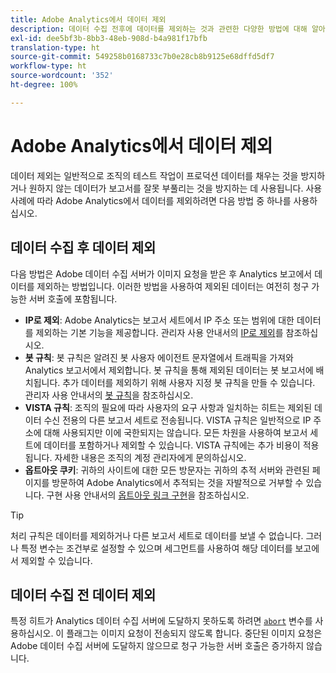 ```yaml
---
title: Adobe Analytics에서 데이터 제외
description: 데이터 수집 전후에 데이터를 제외하는 것과 관련한 다양한 방법에 대해 알아봅니다.
exl-id: dee5bf3b-8bb3-48eb-908d-b4a981f17bfb
translation-type: ht
source-git-commit: 549258b0168733c7b0e28cb8b9125e68dffd5df7
workflow-type: ht
source-wordcount: '352'
ht-degree: 100%

---
```


# Adobe Analytics에서 데이터 제외

데이터 제외는 일반적으로 조직의 테스트 작업이 프로덕션 데이터를 채우는 것을 방지하거나 원하지 않는 데이터가 보고서를 잘못 부풀리는 것을 방지하는 데 사용됩니다. 사용 사례에 따라 Adobe Analytics에서 데이터를 제외하려면 다음 방법 중 하나를 사용하십시오.

## 데이터 수집 후 데이터 제외

다음 방법은 Adobe 데이터 수집 서버가 이미지 요청을 받은 후 Analytics 보고에서 데이터를 제외하는 방법입니다. 이러한 방법을 사용하여 제외된 데이터는 여전히 청구 가능한 서버 호출에 포함됩니다.

* **IP로 제외**: Adobe Analytics는 보고서 세트에서 IP 주소 또는 범위에 대한 데이터를 제외하는 기본 기능을 제공합니다. 관리자 사용 안내서의 [IP로 제외](/help/admin/admin/exclude-ip.md)를 참조하십시오.
* **봇 규칙**: 봇 규칙은 알려진 봇 사용자 에이전트 문자열에서 트래픽을 가져와 Analytics 보고서에서 제외합니다. 봇 규칙을 통해 제외된 데이터는 봇 보고서에 배치됩니다. 추가 데이터를 제외하기 위해 사용자 지정 봇 규칙을 만들 수 있습니다. 관리자 사용 안내서의 [봇 규칙](/help/admin/admin/bot-removal/bot-rules.md)을 참조하십시오.
* **VISTA 규칙**: 조직의 필요에 따라 사용자의 요구 사항과 일치하는 히트는 제외된 데이터 수신 전용의 다른 보고서 세트로 전송됩니다. VISTA 규칙은 일반적으로 IP 주소에 대해 사용되지만 이에 국한되지는 않습니다. 모든 차원을 사용하여 보고서 세트에 데이터를 포함하거나 제외할 수 있습니다. VISTA 규칙에는 추가 비용이 적용됩니다. 자세한 내용은 조직의 계정 관리자에게 문의하십시오.
* **옵트아웃 쿠키**: 귀하의 사이트에 대한 모든 방문자는 귀하의 추적 서버와 관련된 페이지를 방문하여 Adobe Analytics에서 추적되는 것을 자발적으로 거부할 수 있습니다. 구현 사용 안내서의 [옵트아웃 링크 구현](/help/implement/js/opt-out.md)을 참조하십시오.

>[!TIP]
>
>처리 규칙은 데이터를 제외하거나 다른 보고서 세트로 데이터를 보낼 수 없습니다. 그러나 특정 변수는 조건부로 설정할 수 있으며 세그먼트를 사용하여 해당 데이터를 보고에서 제외할 수 있습니다.

## 데이터 수집 전 데이터 제외

특정 히트가 Analytics 데이터 수집 서버에 도달하지 못하도록 하려면 [`abort`](/help/implement/vars/config-vars/abort.md) 변수를 사용하십시오. 이 플래그는 이미지 요청이 전송되지 않도록 합니다. 중단된 이미지 요청은 Adobe 데이터 수집 서버에 도달하지 않으므로 청구 가능한 서버 호출은 증가하지 않습니다.
